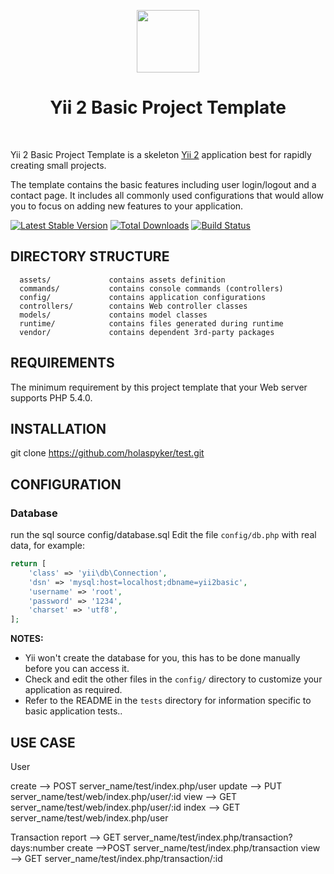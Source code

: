 <p align="center">
    <a href="https://github.com/yiisoft" target="_blank">
        <img src="https://avatars0.githubusercontent.com/u/993323" height="100px">
    </a>
    <h1 align="center">Yii 2 Basic Project Template</h1>
    <br>
</p>

Yii 2 Basic Project Template is a skeleton [Yii 2](http://www.yiiframework.com/) application best for
rapidly creating small projects.

The template contains the basic features including user login/logout and a contact page.
It includes all commonly used configurations that would allow you to focus on adding new
features to your application.

[![Latest Stable Version](https://poser.pugx.org/yiisoft/yii2-app-basic/v/stable.png)](https://packagist.org/packages/yiisoft/yii2-app-basic)
[![Total Downloads](https://poser.pugx.org/yiisoft/yii2-app-basic/downloads.png)](https://packagist.org/packages/yiisoft/yii2-app-basic)
[![Build Status](https://travis-ci.org/yiisoft/yii2-app-basic.svg?branch=master)](https://travis-ci.org/yiisoft/yii2-app-basic)

DIRECTORY STRUCTURE
-------------------

      assets/             contains assets definition
      commands/           contains console commands (controllers)
      config/             contains application configurations
      controllers/        contains Web controller classes
      models/             contains model classes
      runtime/            contains files generated during runtime
      vendor/             contains dependent 3rd-party packages



REQUIREMENTS
------------

The minimum requirement by this project template that your Web server supports PHP 5.4.0.


INSTALLATION
------------
 git clone https://github.com/holaspyker/test.git

CONFIGURATION
-------------

### Database


run the sql 
source config/database.sql
Edit the file `config/db.php` with real data, for example:

```php
return [
    'class' => 'yii\db\Connection',
    'dsn' => 'mysql:host=localhost;dbname=yii2basic',
    'username' => 'root',
    'password' => '1234',
    'charset' => 'utf8',
];
```

**NOTES:**
- Yii won't create the database for you, this has to be done manually before you can access it.
- Check and edit the other files in the `config/` directory to customize your application as required.
- Refer to the README in the `tests` directory for information specific to basic application tests..




USE CASE
--------

User 

create --> POST  server_name/test/index.php/user
update --> PUT   server_name/test/web/index.php/user/:id
view   --> GET   server_name/test/web/index.php/user/:id
index  --> GET   server_name/test/web/index.php/user


Transaction 
report   --> GET server_name/test/index.php/transaction?days:number
create   -->POST server_name/test/index.php/transaction
view     --> GET server_name/test/index.php/transaction/:id



